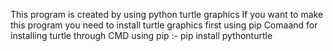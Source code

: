 This program is created by using python turtle graphics 
If you want to make this program you need to install turtle graphics first using pip 
Comaand for installing turtle through CMD using pip :- pip install pythonturtle 
